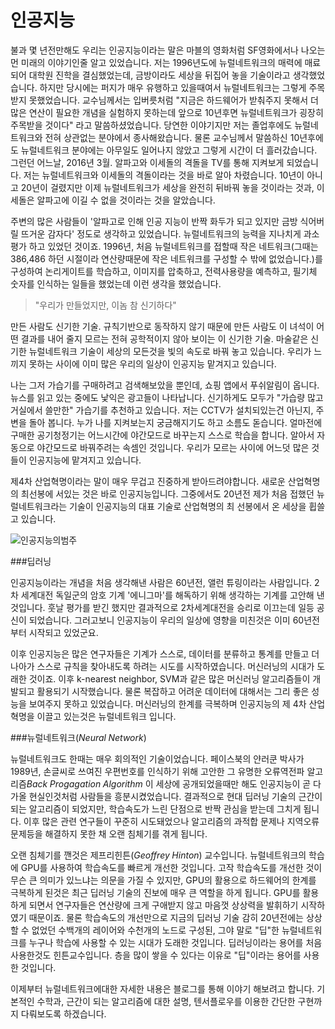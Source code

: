 # 인공지능



불과 몇 년전만해도 우리는 인공지능이라는 말은 마블의 영화처럼 SF영화에서나 나오는 먼 미래의 이야기인줄 알고 있었습니다.  저는 1996년도에 뉴럴네트워크의 매력에 매료되어 대학원 진학을 결심했었는데, 금방이라도 세상을 뒤집어 놓을 기술이라고 생각했었습니다. 하지만 당시에는 퍼지가 매우 유행하고 있을때여서 뉴럴네트워크는 그렇게 주목받지 못했었습니다. 교수님께서는 입버릇처럼 "지금은 하드웨어가 받춰주지 못해서 더 많은 연산이 필요한 개념을 실험하지 못하는데 앞으로 10년후면 뉴럴네트워크가 굉장히 주목받을 것이다" 라고 말씀하셨었습니다. 당연한 이야기지만 저는 졸업후에도 뉴럴네트워크와 전혀 상관없는 분야에서 종사해왔습니다. 물론 교수님께서 말씀하신 10년후에도 뉴럴네트워크 분야에는 아무일도 일어나지 않았고 그렇게 시간이 더 흘러갔습니다. 그런던 어느날, 2016년 3월. 알파고와 이세돌의 격돌을 TV를 통해 지켜보게 되었습니다. 저는  뉴럴네트워크와 이세돌의 격돌이라는 것을 바로 알아 차렸습니다. 10년이 아니고 20년이 걸렸지만 이제 뉴럴네트워크가 세상을 완전히 뒤바꿔 놓을 것이라는 것과, 이세돌은 알파고에 이길 수 없을 것이라는 것을 알았습니다.

주변의 많은 사람들이 '알파고로 인해 인공 지능이 반짝 화두가 되고 있지만 금방 식어버릴 뜨거운 감자다' 정도로 생각하고 있었습니다. 뉴럴네트워크의 능력을 지나치게 과소평가 하고 있었던 것이죠. 1996년, 처음 뉴럴네트워크를 접할때 작은 네트워크(그때는 386,486 하던 시절이라 연산량때문에 작은 네트워크를 구성할 수 밖에 없었습니다.)를 구성하여 논리게이트를 학습하고, 이미지를 압축하고, 전력사용량을 예측하고, 필기체 숫자를 인식하는 일들을 했었는데 이런 생각을 했었습니다.



> "우리가 만들었지만, 이놈 참 신기하다"



만든 사람도 신기한 기술. 규칙기반으로 동작하지 않기 때문에 만든 사람도 이 녀석이 어떤 결과를 내어 줄지 모르는 전혀 공학적이지 않아 보이는 이 신기한 기술. 마술같은 신기한 뉴럴네트워크 기술이 세상의 모든것을 빛의 속도로 바꿔 놓고 있습니다. 우리가 느끼지 못하는 사이에 이미 많은 우리의 일상이 인공지능 맡겨지고 있습니다. 

나는 그저 가습기를 구매하려고 검색해보았을 뿐인데, 쇼핑 앱에서 푸쉬알림이 옵니다. 뉴스를 읽고 있는 중에도 낯익은 광고들이 나타납니다. 신기하게도 모두가  "가습량 많고 거실에서 쓸만한" 가습기를 추천하고 있습니다. 저는 CCTV가 설치되있는건 아닌지, 주변을 돌아 봅니다. 누가 나를 지켜보는지 궁금해지기도 하고 소름도 돋습니다. 얼마전에 구매한 공기청정기는 어느시간에 야간모드로 바꾸는지 스스로 학습을 합니다. 알아서 자동으로 야간모드로 바꿔주려는 속셈인 것입니다. 우리가 모르는 사이에 어느덧 많은 것들이 인공지능에 맡겨지고 있습니다.

제4차 산업혁명이라는 말이 매우 무겁고 진중하게 받아드려야합니다. 새로운 산업혁명의 최선봉에 서있는 것은 바로 인공지능입니다. 그중에서도 20년전 제가 처음 접했던 뉴럴네트워크라는 기술이 인공지능의 대표 기술로 산업혁명의 최 선봉에서 온 세상을 휩쓸고 있습니다.

![인공지능의범주](../_images/인공지능의범주.png)



###딥러닝

인공지능이라는 개념을 처음 생각해낸 사람은 60년전, 앨런 튜링이라는 사람입니다. 2차 세계대전 독일군의  암호 기계 '에니그마'를 해독하기 위해 생각하는 기계를 고안해 낸 것입니다. 훗날 평가를 받긴 했지만 결과적으로 2차세계대전을 승리로 이끄는데 일등 공신이 되었습니다. 그러고보니 인공지능이 우리의 일상에 영향을 미친것은 이미 60년전부터 시작되고 있었군요.

이후 인공지능은 많은 연구자들은 기계가 스스로, 데이터를 분류하고 통계를 만들고 더 나아가 스스로 규칙을 찾아내도록 하려는 시도를 시작하였습니다. 머신러닝의 시대가 도래한 것이죠. 이후 k-nearest neighbor, SVM과 같은 많은 머신러닝 알고리즘들이 개발되고 활용되기 시작했습니다. 물론 복잡하고 어려운 데이터에 대해서는 그리 좋은 성능을 보여주지 못하고 있었습니다. 머신러닝의 한계를 극복하며 인공지능의 제 4차 산업혁명을 이끌고 있는것은 뉴럴네트워크 입니다. 



###뉴럴네트워크(${Neural\; Network}$)

뉴럴네트워크도 한때는 매우 회의적인 기술이었습니다. 페이스북의 얀러쿤 박사가 1989년, 손글씨로 쓰여진 우편번호를 인식하기 위해 고안한 그 유명한 오류역전파 알고리즘${Back\;Progagation\;Algorithm}$ 이 세상에 공개되었을때만 해도 인공지능이 곧 다가올 현실인것처럼 사람들을 흥분시켰었습니다. 결과적으로 현대 딥러닝 기술의 근간이 되는 알고리즘이 되었지만,  학습속도가 느린 단점으로 반짝 관심을 받는데 그치게 됩니다. 이후  많은 관련 연구들이 꾸준히 시도돼었으나 알고리즘의 과적합 문제나 지역오류 문제등을 해결하지 못한 채 오랜 침체기를 겪게 됩니다. 

  오랜 침체기를 깬것은 제프리힌튼($Geoffrey\;Hinton$) 교수입니다. 뉴럴네트워크의 학습에 GPU를 사용하여 학습속도를 빠르게 개선한 것입니다. 고작 학습속도를 개선한 것이 무슨 큰 의미가 있느냐는 의문을 가질 수 있지만, GPU의 활용으로 하드웨어의 한계를 극복하게 된것은 최근 딥러닝 기술의 진보에 매우 큰 역할을 하게 됩니다. GPU를 활용하게 되면서 연구자들은 연산량에 크게 구애받지 않고 마음껏 상상력을 발휘하기 시작하였기 때문이죠. 물론 학습속도의 개선만으로 지금의 딥러닝 기술 감히 20년전에는 상상할 수 없었던 수백개의 레이어와 수천개의 노드로 구성된, 그야 말로 "딥"한 뉴럴네트워크를 누구나 학습에 사용할 수 있는 시대가 도래한 것입니다. 딥러닝이라는 용어를 처음 사용한것도 힌튼교수입니다. 층을 많이 쌓을 수 있다는 이유로 "딥"이라는 용어를 사용한 것입니다. 

이제부터 뉴럴네트워크에대한 자세한 내용은 블로그를 통해 이야기 해보려고 합니다. 기본적인 수학과, 근간이 되는 알고리즘에 대한 설명, 텐서플로우를 이용한 간단한 구현까지 다뤄보도록 하겠습니다.   


